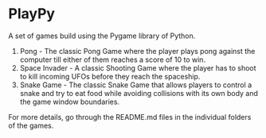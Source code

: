 # PlayPy
A set of games build using the Pygame library of Python.
1. Pong - The classic Pong Game where the player plays pong against the computer till either of them reaches a score of 10 to win.
2. Space Invader - A classic Shooting Game where the player has to shoot to kill incoming UFOs before they reach the spaceship.
3. Snake Game - The classic Snake Game that allows players to control a snake and try to eat food while avoiding collisions with its own body and the game window boundaries.

For more details, go through the README.md files in the individual folders of the games.
